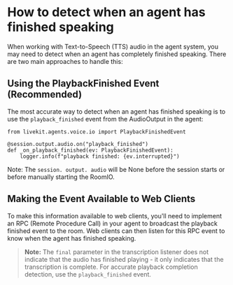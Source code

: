 # How to detect when an agent has finished speaking

When working with Text-to-Speech (TTS) audio in the agent system, you may need to detect when an agent has completely finished speaking. There are two main approaches to handle this:


## Using the PlaybackFinished Event (Recommended)

The most accurate way to detect when an agent has finished speaking is to use the `playback_finished` event from the AudioOutput in the agent:


```
from livekit.agents.voice.io import PlaybackFinishedEvent

@session.output.audio.on("playback_finished")
def _on_playback_finished(ev: PlaybackFinishedEvent):
    logger.info(f"playback finished: {ev.interrupted}")

```

Note: The `session. output. audio` will be None before the session starts or before manually starting the RoomIO.


## Making the Event Available to Web Clients

To make this information available to web clients, you'll need to implement an RPC (Remote Procedure Call) in your agent to broadcast the playback finished event to the room. Web clients can then listen for this RPC event to know when the agent has finished speaking.


> **Note:** The `final` parameter in the transcription listener does not indicate that the audio has finished playing - it only indicates that the transcription is complete. For accurate playback completion detection, use the `playback_finished` event.